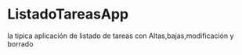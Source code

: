 # ListadoTareasApp
la tipica aplicación de listado de tareas con Altas,bajas,modificación y borrado
